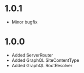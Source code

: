 1.0.1
===============================================
- Minor bugfix

1.0.0
===============================================
- Added ServerRouter
- Added GraphQL SiteContentType
- Added GraphQL RootResolver